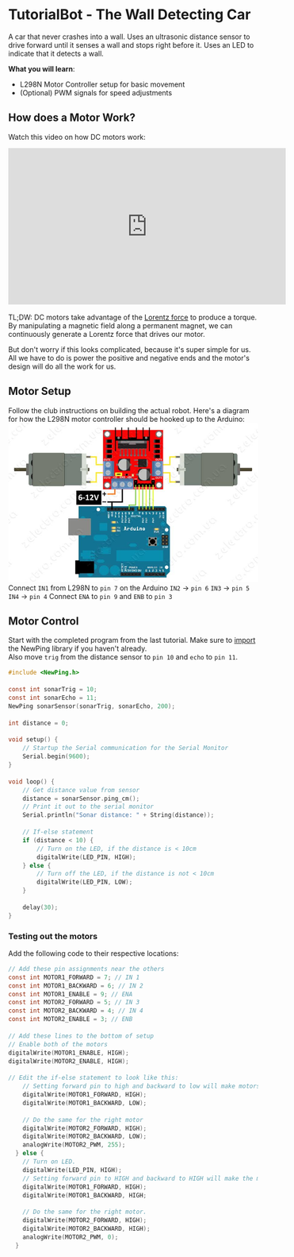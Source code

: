 # TutorialBot - The Wall Detecting Car

A car that never crashes into a wall. Uses an ultrasonic distance sensor to drive forward until it senses a wall and stops right before it. Uses an LED to indicate that it detects a wall.

**What you will learn**:
 - L298N Motor Controller setup for basic movement
 - (Optional) PWM signals for speed adjustments

## How does a Motor Work?
Watch this video on how  DC motors work:
<iframe width="560" height="315" src="https://www.youtube.com/embed/LAtPHANEfQo" frameborder="0" allow="accelerometer; autoplay; encrypted-media; gyroscope; picture-in-picture" allowfullscreen></iframe>

TL;DW: DC motors take advantage of the [Lorentz force](https://en.wikipedia.org/wiki/Lorentz_force) to produce a torque. By manipulating a magnetic field along a permanent magnet, we can continuously generate a Lorentz force that drives our motor.

But don't worry if this looks complicated, because it's super simple for us. All we have to do is power the positive and negative ends and the motor's design will do all the work for us.

## Motor Setup
Follow the club instructions on building the actual robot. Here's a diagram for how the L298N motor controller should be hooked up to the Arduino:
![Wiring Diagram](https://raw.githubusercontent.com/Penn-State-Robotics-Club/tutorials/master/resources/l298_motor_wiring.png)
Connect `IN1` from L298N to `pin 7` on the Arduino
`IN2` -> `pin 6`
`IN3` -> `pin 5`
`IN4` -> `pin 4`
Connect `ENA` to `pin 9` and `ENB` to `pin 3`

## Motor Control
Start with the completed program from the last tutorial. Make sure to [import](https://github.com/Penn-State-Robotics-Club/tutorials/blob/master/LogicWithDistances.md#importing-the-newping-library) the NewPing library if you haven't already.  
Also move `trig` from the distance sensor to `pin 10` and `echo` to `pin 11`.
```c
#include <NewPing.h>

const int sonarTrig = 10;
const int sonarEcho = 11;
NewPing sonarSensor(sonarTrig, sonarEcho, 200);

int distance = 0;

void setup() {
	// Startup the Serial communication for the Serial Monitor
	Serial.begin(9600);
}

void loop() {
	// Get distance value from sensor
	distance = sonarSensor.ping_cm();
	// Print it out to the serial monitor
	Serial.println("Sonar distance: " + String(distance));

	// If-else statement
	if (distance < 10) {
		// Turn on the LED, if the distance is < 10cm
		digitalWrite(LED_PIN, HIGH);
	} else {
		// Turn off the LED, if the distance is not < 10cm
		digitalWrite(LED_PIN, LOW);
	}

	delay(30);
}
```
### Testing out the motors
Add the following code to their respective locations:
```c
// Add these pin assignments near the others
const int MOTOR1_FORWARD = 7; // IN 1
const int MOTOR1_BACKWARD = 6; // IN 2
const int MOTOR1_ENABLE = 9; // ENA
const int MOTOR2_FORWARD = 5; // IN 3
const int MOTOR2_BACKWARD = 4; // IN 4
const int MOTOR2_ENABLE = 3; // ENB

// Add these lines to the bottom of setup
// Enable both of the motors
digitalWrite(MOTOR1_ENABLE, HIGH);
digitalWrite(MOTOR2_ENABLE, HIGH);

// Edit the if-else statement to look like this:
	// Setting forward pin to high and backward to low will make motors rotate forward .         
    digitalWrite(MOTOR1_FORWARD, HIGH);  
    digitalWrite(MOTOR1_BACKWARD, LOW);    

    // Do the same for the right motor
    digitalWrite(MOTOR2_FORWARD, HIGH);
    digitalWrite(MOTOR2_BACKWARD, LOW);
    analogWrite(MOTOR2_PWM, 255);
  } else {
    // Turn on LED.                                 
    digitalWrite(LED_PIN, HIGH);
    // Setting forward pin to HIGH and backward to HIGH will make the motors break like regenerative breaking in a Tesla.        
    digitalWrite(MOTOR1_FORWARD, HIGH);
    digitalWrite(MOTOR1_BACKWARD, HIGH;

    // Do the same for the right motor.
    digitalWrite(MOTOR2_FORWARD, HIGH);
    digitalWrite(MOTOR2_BACKWARD, HIGH);
    analogWrite(MOTOR2_PWM, 0);         
  }

```
<!--stackedit_data:
eyJoaXN0b3J5IjpbODYxODkxODQ1LDI5MDE4OTY3MCwxNDg2OD
Y0MDUxLDE2OTEzODE3ODEsLTg3MjU4NTIzMSwtNzQwNTc0MjIx
LDE2MTY1MzYyNTcsMTUwNTMyODgxMyw2MDkyNzg2MDksLTE0Mj
AyODI3MTgsMTk5NTc2MzI4NCw5NTMwNjA3NzMsMTk0MzAwNzU0
MywtODA2MzQ0ODA4LDk4NDkzMDE4NV19
-->